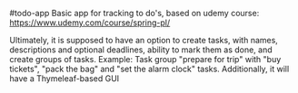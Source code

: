 #todo-app
Basic app for tracking to do's, based on udemy course:
https://www.udemy.com/course/spring-pl/

Ultimately, it is supposed to have an option to create tasks, with names, descriptions and optional deadlines, ability to mark them as done, and create groups of tasks.
Example: Task group "prepare for trip" with "buy tickets", "pack the bag" and "set the alarm clock" tasks. 
Additionally, it will have a Thymeleaf-based GUI
